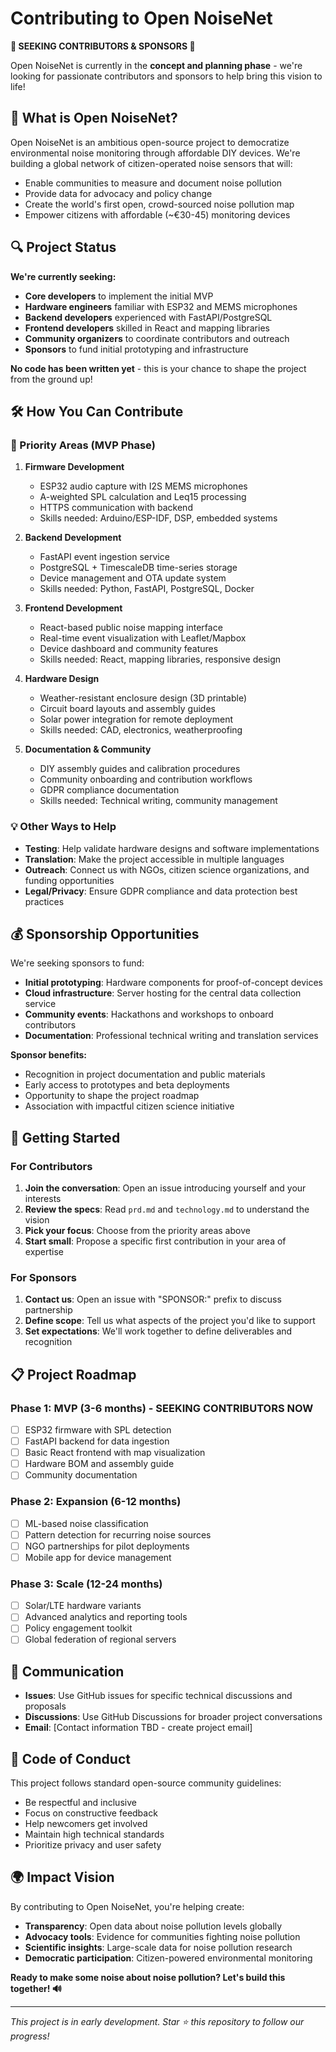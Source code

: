 # Contributing to Open NoiseNet

**🚨 SEEKING CONTRIBUTORS & SPONSORS 🚨**

Open NoiseNet is currently in the **concept and planning phase** - we're looking for passionate contributors and sponsors to help bring this vision to life!

## 🎯 What is Open NoiseNet?

Open NoiseNet is an ambitious open-source project to democratize environmental noise monitoring through affordable DIY devices. We're building a global network of citizen-operated noise sensors that will:

- Enable communities to measure and document noise pollution
- Provide data for advocacy and policy change
- Create the world's first open, crowd-sourced noise pollution map
- Empower citizens with affordable (~€30-45) monitoring devices

## 🔍 Project Status

**We're currently seeking:**
- **Core developers** to implement the initial MVP
- **Hardware engineers** familiar with ESP32 and MEMS microphones  
- **Backend developers** experienced with FastAPI/PostgreSQL
- **Frontend developers** skilled in React and mapping libraries
- **Community organizers** to coordinate contributors and outreach
- **Sponsors** to fund initial prototyping and infrastructure

**No code has been written yet** - this is your chance to shape the project from the ground up!

## 🛠️ How You Can Contribute

### 🎯 Priority Areas (MVP Phase)

1. **Firmware Development**
   - ESP32 audio capture with I2S MEMS microphones
   - A-weighted SPL calculation and Leq15 processing
   - HTTPS communication with backend
   - Skills needed: Arduino/ESP-IDF, DSP, embedded systems

2. **Backend Development** 
   - FastAPI event ingestion service
   - PostgreSQL + TimescaleDB time-series storage
   - Device management and OTA update system
   - Skills needed: Python, FastAPI, PostgreSQL, Docker

3. **Frontend Development**
   - React-based public noise mapping interface
   - Real-time event visualization with Leaflet/Mapbox
   - Device dashboard and community features
   - Skills needed: React, mapping libraries, responsive design

4. **Hardware Design**
   - Weather-resistant enclosure design (3D printable)
   - Circuit board layouts and assembly guides
   - Solar power integration for remote deployment
   - Skills needed: CAD, electronics, weatherproofing

5. **Documentation & Community**
   - DIY assembly guides and calibration procedures
   - Community onboarding and contribution workflows
   - GDPR compliance documentation
   - Skills needed: Technical writing, community management

### 💡 Other Ways to Help

- **Testing**: Help validate hardware designs and software implementations
- **Translation**: Make the project accessible in multiple languages
- **Outreach**: Connect us with NGOs, citizen science organizations, and funding opportunities
- **Legal/Privacy**: Ensure GDPR compliance and data protection best practices

## 💰 Sponsorship Opportunities

We're seeking sponsors to fund:

- **Initial prototyping**: Hardware components for proof-of-concept devices
- **Cloud infrastructure**: Server hosting for the central data collection service
- **Community events**: Hackathons and workshops to onboard contributors
- **Documentation**: Professional technical writing and translation services

**Sponsor benefits:**
- Recognition in project documentation and public materials
- Early access to prototypes and beta deployments
- Opportunity to shape the project roadmap
- Association with impactful citizen science initiative

## 🚀 Getting Started

### For Contributors

1. **Join the conversation**: Open an issue introducing yourself and your interests
2. **Review the specs**: Read `prd.md` and `technology.md` to understand the vision
3. **Pick your focus**: Choose from the priority areas above
4. **Start small**: Propose a specific first contribution in your area of expertise

### For Sponsors

1. **Contact us**: Open an issue with "SPONSOR:" prefix to discuss partnership
2. **Define scope**: Tell us what aspects of the project you'd like to support
3. **Set expectations**: We'll work together to define deliverables and recognition

## 📋 Project Roadmap

### Phase 1: MVP (3-6 months) - **SEEKING CONTRIBUTORS NOW**
- [ ] ESP32 firmware with SPL detection
- [ ] FastAPI backend for data ingestion
- [ ] Basic React frontend with map visualization
- [ ] Hardware BOM and assembly guide
- [ ] Community documentation

### Phase 2: Expansion (6-12 months)
- [ ] ML-based noise classification
- [ ] Pattern detection for recurring noise sources
- [ ] NGO partnerships for pilot deployments
- [ ] Mobile app for device management

### Phase 3: Scale (12-24 months)  
- [ ] Solar/LTE hardware variants
- [ ] Advanced analytics and reporting tools
- [ ] Policy engagement toolkit
- [ ] Global federation of regional servers

## 💬 Communication

- **Issues**: Use GitHub issues for specific technical discussions and proposals
- **Discussions**: Use GitHub Discussions for broader project conversations
- **Email**: [Contact information TBD - create project email]

## 🤝 Code of Conduct

This project follows standard open-source community guidelines:
- Be respectful and inclusive
- Focus on constructive feedback
- Help newcomers get involved
- Maintain high technical standards
- Prioritize privacy and user safety

## 🌍 Impact Vision

By contributing to Open NoiseNet, you're helping create:
- **Transparency**: Open data about noise pollution levels globally
- **Advocacy tools**: Evidence for communities fighting noise pollution  
- **Scientific insights**: Large-scale data for noise pollution research
- **Democratic participation**: Citizen-powered environmental monitoring

**Ready to make some noise about noise pollution? Let's build this together! 🔊**

---

*This project is in early development. Star ⭐ this repository to follow our progress!*